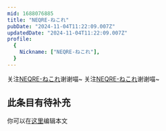 ```yaml
---
mid: 1688076885
title: "NEQRE-ねこれ"
pubDate: "2024-11-04T11:22:09.007Z"
updatedDate: "2024-11-04T11:22:09.007Z"
profile:
  {
    Nickname: ["NEQRE-ねこれ"],
  }
---
```


关注[NEQRE-ねこれ](https://space.bilibili.com/1688076885)谢谢喵~ 关注[NEQRE-ねこれ](https://space.bilibili.com/1688076885)谢谢喵~

## 此条目有待补充
你可以在[这里](https://github.com/Yuhanawa/VTuber.ICU-Content/edit/master/v/NEQRE-ねこれ/index.md)编辑本文
